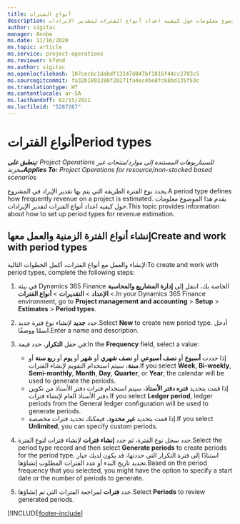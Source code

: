```yaml
---
title: أنواع الفترات
description: يقدم هذا الموضوع معلومات حول كيفيه اعداد أنواع الفترات لتقدير الإيرادات.
author: sigitac
manager: Annbe
ms.date: 11/16/2020
ms.topic: article
ms.service: project-operations
ms.reviewer: kfend
ms.author: sigitac
ms.openlocfilehash: 107cecbc1dabdf13147d847bf1816f44cc2703c5
ms.sourcegitcommit: fa32b1893286f20271fa4ec4be8fc68bd135f53c
ms.translationtype: HT
ms.contentlocale: ar-SA
ms.lasthandoff: 02/15/2021
ms.locfileid: "5287267"
---
```

# <a name="period-types"></a><span data-ttu-id="a14e3-103">أنواع الفترات</span><span class="sxs-lookup"><span data-stu-id="a14e3-103">Period types</span></span>

<span data-ttu-id="a14e3-104">_**ينطبق على:** Project Operations للسيناريوهات المستندة إلى موارد/منتجات غير مخزنة‬_</span><span class="sxs-lookup"><span data-stu-id="a14e3-104">_**Applies To:** Project Operations for resource/non-stocked based scenarios_</span></span>

<span data-ttu-id="a14e3-105">يحدد نوع الفترة الطريقة التي يتم بها تقدير الإيراد في المشروع.</span><span class="sxs-lookup"><span data-stu-id="a14e3-105">A period type defines how frequently revenue on a project is estimated.</span></span> <span data-ttu-id="a14e3-106">يقدم هذا الموضوع معلومات حول كيفيه اعداد أنواع الفترات لتقدير الإيرادات.</span><span class="sxs-lookup"><span data-stu-id="a14e3-106">This topic provides information about how to set up period types for revenue estimation.</span></span> 

## <a name="create-and-work-with-period-types"></a><span data-ttu-id="a14e3-107">إنشاء أنواع الفترة الزمنية والعمل معها</span><span class="sxs-lookup"><span data-stu-id="a14e3-107">Create and work with period types</span></span>
<span data-ttu-id="a14e3-108">لإنشاء والعمل مع أنواع الفترات، أكمل الخطوات التالية:</span><span class="sxs-lookup"><span data-stu-id="a14e3-108">To create and work with period types, complete the following steps:</span></span>

1. <span data-ttu-id="a14e3-109">في بيئة Dynamics 365 Finance الخاصة بك، انتقل إلى **إدارة المشاريع والمحاسبة** > **الإعداد** > **التقديرات** > **أنواع الفترات**.</span><span class="sxs-lookup"><span data-stu-id="a14e3-109">In your Dynamics 365 Finance environment, go to **Project management and accounting** > **Setup** > **Estimates** > **Period types**.</span></span>
2. <span data-ttu-id="a14e3-110">حدد **جديد** لإنشاء نوع فترة جديد.</span><span class="sxs-lookup"><span data-stu-id="a14e3-110">Select **New** to create new period type.</span></span> <span data-ttu-id="a14e3-111">أدخل اسمًا ووصفًا.</span><span class="sxs-lookup"><span data-stu-id="a14e3-111">Enter a name and description.</span></span>
3. <span data-ttu-id="a14e3-112">في حقل **التكرار**، حدد قيمة:</span><span class="sxs-lookup"><span data-stu-id="a14e3-112">In the **Frequency** field, select a value:</span></span>

    - <span data-ttu-id="a14e3-113">إذا حددت **أسبوع** أو **نصف أسبوعي** أو **نصف شهري** أو **شهر** أو **يوم** أو **ربع سنة** أو **سنة**، سيتم استخدام التقويم لإنشاء الفترات.</span><span class="sxs-lookup"><span data-stu-id="a14e3-113">If you select **Week**, **Bi-weekly**, **Semi-monthly**, **Month**, **Day**, **Quarter**, or **Year**, the calendar will be used to generate the periods.</span></span> 
    - <span data-ttu-id="a14e3-114">إذا قمت بتحديد **فتره دفتر الأستاذ**، سيتم استخدام فترات دفتر الأستاذ من تكوين دفتر الأستاذ العام لإنشاء فترات.</span><span class="sxs-lookup"><span data-stu-id="a14e3-114">If you select **Ledger period**, ledger periods from the General ledger configuration will be used to generate periods.</span></span>
    - <span data-ttu-id="a14e3-115">إذا قمت بتحديد **غير محدود**، فيمكنك تحديد فترات مخصصة.</span><span class="sxs-lookup"><span data-stu-id="a14e3-115">If you select **Unlimited**, you can specify custom periods.</span></span>
4. <span data-ttu-id="a14e3-116">حدد سجل نوع الفترة، ثم حدد **إنشاء فترات** لإنشاء فترات لنوع الفترة.</span><span class="sxs-lookup"><span data-stu-id="a14e3-116">Select the period type record and then select **Generate periods** to create periods for the period type.</span></span> <span data-ttu-id="a14e3-117">استنادًا إلى فترة التكرار التي حددتها، قد يكون لديك خيار تحديد تاريخ البدء أو عدد الفترات المطلوب إنشاؤها.</span><span class="sxs-lookup"><span data-stu-id="a14e3-117">Based on the period frequency that you selected, you might have the option to specify a start date or the number of periods to generate.</span></span>
5. <span data-ttu-id="a14e3-118">حدد **فترات** لمراجعة الفترات التي تم إنشاؤها.</span><span class="sxs-lookup"><span data-stu-id="a14e3-118">Select **Periods** to review generated periods.</span></span>



[!INCLUDE[footer-include](../includes/footer-banner.md)]